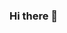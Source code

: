 ### Hi there 👋

<!--
**carolinepereiraneves/carolinepereiraneves** is a ✨ _special_ ✨ repository because its `README.md` (this file) appears on your GitHub profile.

Here are some ideas to get you started:
- 🔭 I’m currently working  em nenhum  lugar
- 🌱 I’m currently learning  
- 👯 I’m looking to collaborate on ...
- 🤔 I’m looking for help with  com pi
- 💬 Ask me about ...
- 📫 How to reach me: ...
- 😄 Pronouns: ...
- ⚡ Fun fact: ...
-->
